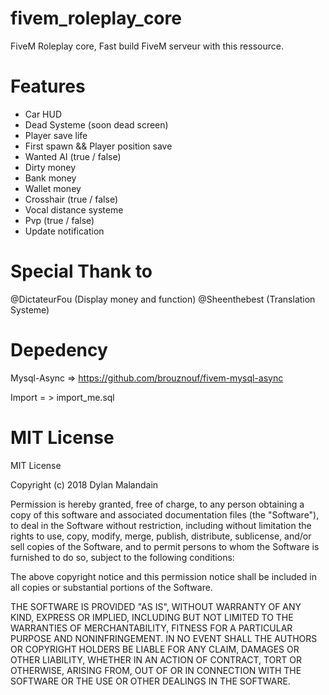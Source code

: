 # fivem_roleplay_core
FiveM Roleplay core, Fast build FiveM serveur with this ressource.


# Features
* Car HUD
* Dead Systeme (soon dead screen)
* Player save life 
* First spawn && Player position save
* Wanted AI (true / false)
* Dirty money
* Bank money
* Wallet money
* Crosshair (true / false)
* Vocal distance systeme
* Pvp (true / false)
* Update notification 

# Special Thank to
@DictateurFou (Display money and function)
@Sheenthebest (Translation Systeme)

# Depedency

Mysql-Async => https://github.com/brouznouf/fivem-mysql-async

Import = > import_me.sql 

# MIT License

MIT License

Copyright (c) 2018 Dylan Malandain

Permission is hereby granted, free of charge, to any person obtaining a copy
of this software and associated documentation files (the "Software"), to deal
in the Software without restriction, including without limitation the rights
to use, copy, modify, merge, publish, distribute, sublicense, and/or sell
copies of the Software, and to permit persons to whom the Software is
furnished to do so, subject to the following conditions:

The above copyright notice and this permission notice shall be included in all
copies or substantial portions of the Software.

THE SOFTWARE IS PROVIDED "AS IS", WITHOUT WARRANTY OF ANY KIND, EXPRESS OR
IMPLIED, INCLUDING BUT NOT LIMITED TO THE WARRANTIES OF MERCHANTABILITY,
FITNESS FOR A PARTICULAR PURPOSE AND NONINFRINGEMENT. IN NO EVENT SHALL THE
AUTHORS OR COPYRIGHT HOLDERS BE LIABLE FOR ANY CLAIM, DAMAGES OR OTHER
LIABILITY, WHETHER IN AN ACTION OF CONTRACT, TORT OR OTHERWISE, ARISING FROM,
OUT OF OR IN CONNECTION WITH THE SOFTWARE OR THE USE OR OTHER DEALINGS IN THE
SOFTWARE.
